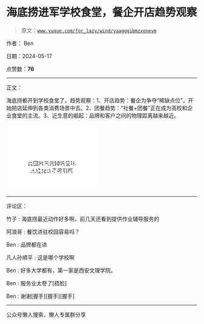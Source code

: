 # 海底捞进军学校食堂，餐企开店趋势观察

> 原文：[`www.yuque.com/for_lazy/wind/yaagggibmzxonevm`](https://www.yuque.com/for_lazy/wind/yaagggibmzxonevm)

作者： Ben

日期：2024-05-17

点赞数：**76**

* * *

正文：

海底捞都开到学校食堂了。趋势观察：1、开店趋势：餐企为争夺“稀缺点位”，开始把店延伸到各类消费场景中去。2、团餐趋势：“社餐+团餐”正在成为高校和企业食堂的主流。3、近生意的崛起：品牌和客户之间的物理距离越来越近。

![](img/afa049534f9e8f00bd385729fcd24511.png)

* * *

评论区：

竹子 : 海底捞最近动作好多啊，前几天还看到提供作业辅导服务的

阿浪哥 : 餐饮进驻校园容易吗？

Ben : 品牌都在进

凡人孙顺平 : 这是哪个学校啊

Ben : 好多大学都有，第一家是西安文理学院。

Ben : 服务业太卷了[捂脸]

Ben : 谢谢[握手][握手][握手]

* * *

公众号懒人搜索，懒人专属群分享
